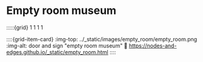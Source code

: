 # Empty room museum


:::::{grid} 1 1 1 1


::::{grid-item-card}
:img-top: ../_static/images/empty_room/empty_room.png
:img-alt: door and sign "empty room museum"
:link: https://nodes-and-edges.github.io/_static/empty_room.html
::::